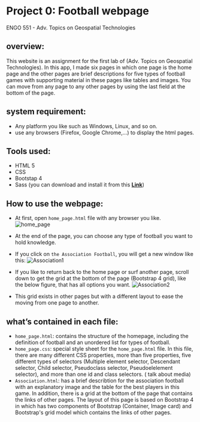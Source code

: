 # Project 0: Football webpage 

ENGO 551 - Adv. Topics on Geospatial Technologies

## overview: 
This website is an assignment for the first lab of (Adv. Topics on Geospatial Technologies). In this app, I made six pages in which one page is the home page and the other pages are brief descriptions for five types of football games with supporting material in these pages like tables and images. You can move from any page to any other pages by using the last field at the bottom of the page. 

## system requirement:
- Any platform you like such as Windows, Linux, and so on. 
- use any browsers (Firefox, Google Chrome,...) to display the html pages. 

## Tools used:
- HTML 5
- CSS
- Bootstap 4 
- Sass (you can download and install it from this [**Link**](https://sass-lang.com/install))

## How to use the webpage: 
- At first, open `home_page.html` file with any browser you like. 
![home_page](https://user-images.githubusercontent.com/26576895/105578883-f52aeb00-5d8b-11eb-9a72-688f5a989a1a.JPG)

- At the end of the page, you can choose any type of football you want to hold knowledge. 
- If you click on `the Association Football`, you will get a new window like this:
![Association1](https://user-images.githubusercontent.com/26576895/105578959-69fe2500-5d8c-11eb-8111-8c6b2f1defcf.JPG)

- If you like to return back to the home page or surf another page, scroll down to get the grid at the bottom of the page (Bootstrap 4 grid), like the below figure, that has all options you want.
![Association2](https://user-images.githubusercontent.com/26576895/105579098-0f18fd80-5d8d-11eb-9f13-b2fc4a0242c7.JPG)

- This grid exists in other pages but with a different layout to ease the moving from one page to another. 



## what’s contained in each file:
- `home_page.html`: contains the structure of the homepage, including the definition of football and an unordered list for types of football. 
- `home_page.css`: special style sheet for the `home_page.html` file. In this file, there are many different CSS properties, more than five properties, five different types of selectors (Multiple element selector, Descendant selector, Child selector, Pseudoclass selector, Pseudoelelement selector), and more than one id and class selectors. ( talk about media)
- `Association.html`: has a brief describtion for the association football with an explanatory image and the table for the best players in this game. In addition, there is a grid at the bottom of the page that contains the links of other pages. The layout of this page is based on Bootstrap 4 in which has two components of Bootstrap (Container, Image card) and Bootstrap's grid model which contains the links of other pages. 



